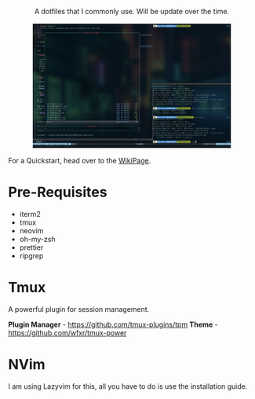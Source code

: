 <p align="center">
A dotfiles that I commonly use. Will be update over the time.
<br/>
<br/>
<img src="https://raw.githubusercontent.com/Xavier-IV/dev.zafranudin.dotfiles/master/_screenshot/screenshot.png" width="80%" />
</p>

<p align="center">

For a Quickstart, head over to the [WikiPage](https://github.com/Xavier-IV/dev.zafranudin.dotfiles/wiki/01-%5C--Quickstart).

</p>

# Pre-Requisites

- iterm2
- tmux
- neovim
- oh-my-zsh
- prettier
- ripgrep


# Tmux

A powerful plugin for session management.

**Plugin Manager** - https://github.com/tmux-plugins/tpm
**Theme** - https://github.com/wfxr/tmux-power

# NVim

I am using Lazyvim for this, all you have to do is use the installation guide.
